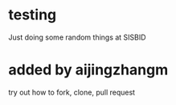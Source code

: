 # testing
Just doing some random things at SISBID

# added by aijingzhangm
try out how to fork, clone, pull request
